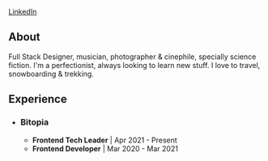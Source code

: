 <a href="https://www.linkedin.com/in/damianothar/">LinkedIn</a>

<h2>About</h1>

<p>
  Full Stack Designer, musician, photographer & cinephile, specially science fiction.
  I'm a perfectionist, always looking to learn new stuff.
  I love to travel, snowboarding & trekking.
</p>

<h2>Experience</h1>

<ul>
  <li>
    <h3>Bitopia</h3>
    <ul>
      <li>
        <strong>Frontend Tech Leader</strong> | Apr 2021 - Present
      </li>
      <li>
        <strong>Frontend Developer</strong> | Mar 2020 - Mar 2021
      </li>
    </ul>

  </li> 
</ul>
